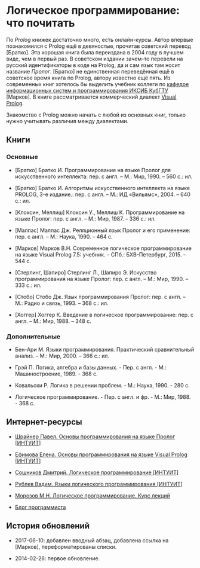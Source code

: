 # Логическое программирование: что почитать

По _Prolog_ книжек достаточно много, есть онлайн-курсы. Автор впервые
познакомился с Prolog ещё в девяностые, прочитав советский перевод [Братко]. Эта
хорошая книга была переиздана в 2004 году в лучшем виде, чем в первый раз. В
советском издании зачем-то перевели на русский идентификаторы в коде на Prolog,
да и сам язык там носит название _Пролог_. [Братко] не единственная переведённая
ещё в советское время книга по Prolog, автору известно ещё пять. Из современных
книг хотелось бы выделить учебник коллеги по [кафедре информационных систем и
программирования ИКСИБ КубГТУ](https://vk.com/kubstu_isp) [Марков]. В книге
рассматривается коммерческий диалект [Visual Prolog](http://www.visual-prolog.com/).

Знакомство с Prolog можно начать с любой из основных книг, только нужно
учитывать различия между диалектами.

## Книги

### Основные

- [Братко] Братко И. Программирование на языке Пролог для искусственного
  интеллекта: пер. с англ. – М.: Мир, 1990. – 560 с.: ил.

- [Братко] Братко И. Алгоритмы искусственного интеллекта на языке PROLOG,
  3-е издание.: пер. с англ. – М.: ИД «Вильямс», 2004. – 640 с.: ил.

- [Клоксин, Меллиш] Клоксин У., Меллиш К. Программирование на языке Пролог:
  пер. с англ. – М.: Мир, 1987. – 336 с.: ил.

- [Малпас] Малпас Дж. Реляционный язык Пролог и его применение: пер. с англ. –
  М.: Наука, 1990. – 464 с.

- [Марков] Марков В.Н. Современное логическое программирование на языке
  Visual Prolog 7.5: учебник. – СПб.: БХВ-Петербург, 2015. – 544 с.

- [Стерлинг, Шапиро] Стерлинг Л., Шапиро Э. Искусство программирования на языке
  Пролог: пер. с англ. – М.: Мир, 1990. – 333 с.: ил.

- [Стобо] Стобо Дж. Язык программирования Пролог: пер. с англ. – М.: Радио и
  связь, 1993. – 368 с.: ил.

- [Хоггер] Хоггер К. Введение в логическое программирование: пер. с англ. – М.:
  Мир, 1988. – 348 с.

### Дополнительные

- Бен-Ари М. Языки программирования. Практический сравнительный анализ. – М.: Мир, 2000. – 366 с.: ил.

- Грэй П. Логика, алгебра и базы данных. - Пер. с англ. - М.: Машиностроение, 1989. - 368 с.

- Ковальски Р. Логика в решении проблем. - М.: Наука, 1990. - 280 с.

- Логическое программирование. - Пер. с англ. и фр. - М.: Мир, 1988. - 368 с.

## Интернет-ресурсы

- [Шрайнер Павел. Основы программирования на языке Пролог \[ИНТУИТ\]](http://www.intuit.ru/studies/courses/44/44/info)

- [Ефимова Елена. Основы программирования на языке Visual Prolog \[ИНТУИТ\]](http://www.intuit.ru/studies/courses/12333/1180/info)

- [Сошников Дмитрий. Логическое программирование \[ИНТУИТ\]](http://www.intuit.ru/studies/courses/558/414/info)

- [Рублев Вадим. Языки логического программирования \[ИНТУИТ\]](http://www.intuit.ru/studies/courses/51/51/info)

- [Морозов М.Н. Логическое программирование. Курс лекций](http://www.mari.ru/mmlab/home/prolog/study_l.html)

- [Блог программиста](http://pro-prof.com/)

## История обновлений

- 2017-06-10: добавлен вводный абзац, добавлена ссылка на [Марков], переформатированы списки.

- 2014-02-26: первое обновление.
